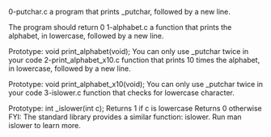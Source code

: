  0-putchar.c  a program that prints _putchar, followed by a new line.

The program should return 0
1-alphabet.c a function that prints the alphabet, in lowercase, followed by a new line.

Prototype: void print_alphabet(void);
You can only use _putchar twice in your code
2-print_alphabet_x10.c  function that prints 10 times the alphabet, in lowercase, followed by a new line.

Prototype: void print_alphabet_x10(void);
You can only use _putchar twice in your code
3-islower.c function that checks for lowercase character.

Prototype: int _islower(int c);
Returns 1 if c is lowercase
Returns 0 otherwise
FYI: The standard library provides a similar function: islower. Run man islower to learn more.
